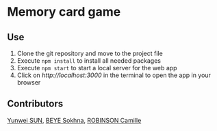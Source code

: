 # Memory card game

## Use

1. Clone the git repository and move to the project file
2. Execute `npm install` to install all needed packages
3. Execute `npm start` to start a local server for the web app
4. Click on *http://localhost:3000* in the terminal to open the app in your browser

## Contributors

[Yunwei SUN](https://github.com/YunweiSun), [BEYE Sokhna](https://github.com/ssokhna), [ROBINSON Camille](https://github.com/camileen)
